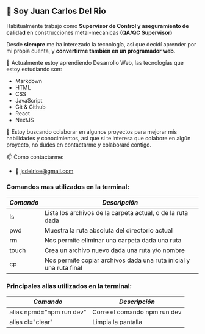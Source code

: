 ## 👋 Soy Juan Carlos Del Rio

Habitualmente trabajo como **Supervisor de Control y aseguramiento de calidad** en construcciones metal-mecánicas **(QA/QC Supervisor)**

Desde **siempre** me ha interezado la tecnología, asi que decidí aprender por mi propia cuenta, y **convertirme también en un programador web**.

🌱 Actualmente estoy aprendiendo Desarrollo Web, las tecnologías que estoy estudiando son:
- Markdown
- HTML
- CSS
- JavaScript
- Git & Github
- React
- NextJS

👯 Estoy buscando colaborar en algunos proyectos para mejorar mis habilidades y conocimientos, asi que si te interesa que colabore en algún proyecto,
no dudes en contactarme y colaboraré contigo.

📫 Como contactarme:

- 📨 jcdelrioe@gmail.com

### Comandos mas utilizados en la terminal:

| *Comando*  | *Descripción*                                                      |
|------------|--------------------------------------------------------------------|
| ls         | Lista los archivos de la carpeta actual, o de la ruta dada         |
| pwd        | Muestra la ruta absoluta del directorio actual                     |
| rm         | Nos permite eliminar una carpeta dada una ruta                     |
| touch      | Crea un archivo nuevo dada una ruta y/o nombre                     |
| cp         | Nos permite copiar archivos dada una ruta inicial y una ruta final |

### Principales alias utilizados en la terminal:
| *Comando*                | *Descripción*                                        |
|--------------------------|------------------------------------------------------|
| alias npmd="npm run dev" | Corre el comando npm run dev                         |
| alias cl="clear"         | Limpia la pantalla                                   |



